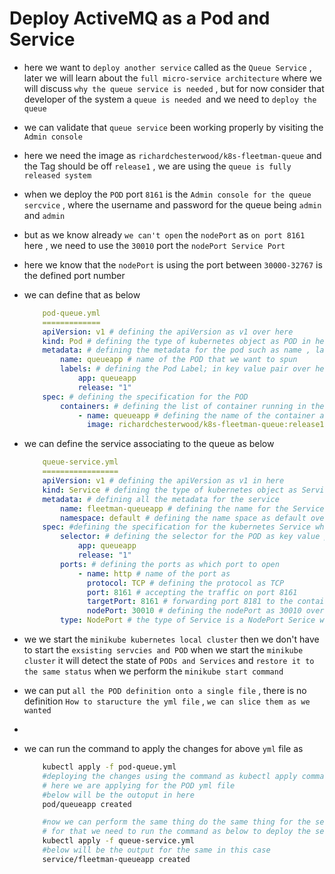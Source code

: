 # Deploy ActiveMQ as a Pod and Service

- here we want to `deploy another service` called as the `Queue Service` , later we will learn about the `full micro-service architecture` where we will discuss `why the queue service is needed` , but for now consider that developer of the system a `queue is needed `and we need to `deploy the queue`

- we can validate that `queue service` been working properly by visiting the `Admin console`

- here we need the image as `richardchesterwood/k8s-fleetman-queue` and the Tag should be off `release1` , we are using the `queue is fully released system`

- when we deploy the `POD` port `8161` is the `Admin console for the queue sercvice` , where the username and password for the queue being `admin` and `admin`

- but as we know already `we can't open` the `nodePort` as `on port 8161` here , we need to use the `30010` port the `nodePort Service Port`

- here we know that the `nodePort` is using the port between `30000-32767` is the defined port number

- we can define that as below

    
    ```yaml
        pod-queue.yml
        =============
        apiVersion: v1 # defining the apiVersion as v1 over here
        kind: Pod # defining the type of kubernetes object as POD in here
        metadata: # defining the metadata for the pod such as name , label  and namespace
            name: queueapp # name of the POD that we want to spun
            labels: # defining the Pod Label; in key value pair over here
                app: queueapp
                release: "1" 
        spec: # defining the specification for the POD
            containers: # defining the list of container running in the POD
                - name: queueapp # defining the name of the container as queueapp
                  image: richardchesterwood/k8s-fleetman-queue:release1 # defining the container image with the Tag
    
    ```

- we can define the service associating to the queue as below 

    
    ```yaml
        queue-service.yml
        =================
        apiVersion: v1 # defining the apiVersion as v1 in here
        kind: Service # defining the type of kubernetes object as Service
        metadata: # defining all the metadata for the service
            name: fleetman-queueapp # defining the name for the Service out in here
            namespace: default # defining the name space as default over here in the metadata section
        spec: #defining the specification for the kubernetes Service which will attach to the POD
            selector: # defining the selector for the POD as key value pair
                app: queueapp
                release: "1"
            ports: # defining the ports as which port to open
                - name: http # name of the port as  
                  protocol: TCP # defining the protocol as TCP
                  port: 8161 # accepting the traffic on port 8161
                  targetPort: 8161 # forwarding port 8181 to the container port
                  nodePort: 30010 # defining the nodePort as 30010 over here
            type: NodePort # the type of Service is a NodePort Serice which can help in accessing the service outside the kubernetes cluster

    ```

- we we start the `minikube kubernetes local cluster` then we don't have to start the `exsisting servcies and POD` when we start the `minikube cluster` it will detect the state of `PODs and Services` and `restore it to the same status` when we perform the `minikube start command`

- we can put `all the POD definition onto a single file` , there is no definition `How to staructure the yml file` , `we can slice them as we wanted `

-  

- we can run the command to apply the changes for above `yml` file as 

    ```bash
        kubectl apply -f pod-queue.yml
        #deploying the changes using the command as kubectl apply command
        # here we are applying for the POD yml file
        #below will be the outoput in here
        pod/queueapp created

        #now we can perform the same thing do the same thing for the service filoe as well
        # for that we need to run the command as below to deploy the service by applying the changes in this case over here
        kubectl apply -f queue-service.yml
        #below will be the output for the same in this case
        service/fleetman-queueapp created

    
    ```